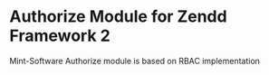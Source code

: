 # Authorize Module for Zendd Framework 2

Mint-Software Authorize module is based on RBAC implementation
